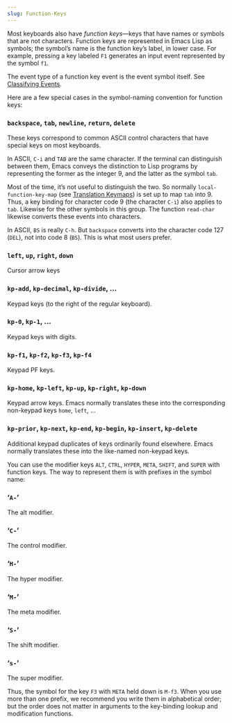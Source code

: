 ```yaml
---
slug: Function-Keys
---
```


Most keyboards also have *function keys*—keys that have names or symbols that are not characters. Function keys are represented in Emacs Lisp as symbols; the symbol’s name is the function key’s label, in lower case. For example, pressing a key labeled `F1` generates an input event represented by the symbol `f1`.

The event type of a function key event is the event symbol itself. See [Classifying Events](/docs/elisp/Classifying-Events).

Here are a few special cases in the symbol-naming convention for function keys:

### `backspace`, `tab`, `newline`, `return`, `delete`

These keys correspond to common ASCII control characters that have special keys on most keyboards.

In ASCII, `C-i` and `TAB` are the same character. If the terminal can distinguish between them, Emacs conveys the distinction to Lisp programs by representing the former as the integer 9, and the latter as the symbol `tab`.

Most of the time, it’s not useful to distinguish the two. So normally `local-function-key-map` (see [Translation Keymaps](/docs/elisp/Translation-Keymaps)) is set up to map `tab` into 9. Thus, a key binding for character code 9 (the character `C-i`) also applies to `tab`. Likewise for the other symbols in this group. The function `read-char` likewise converts these events into characters.

In ASCII, `BS` is really `C-h`. But `backspace` converts into the character code 127 (`DEL`), not into code 8 (`BS`). This is what most users prefer.

### `left`, `up`, `right`, `down`

Cursor arrow keys

### `kp-add`, `kp-decimal`, `kp-divide`, …

Keypad keys (to the right of the regular keyboard).

### `kp-0`, `kp-1`, …

Keypad keys with digits.

### `kp-f1`, `kp-f2`, `kp-f3`, `kp-f4`

Keypad PF keys.

### `kp-home`, `kp-left`, `kp-up`, `kp-right`, `kp-down`

Keypad arrow keys. Emacs normally translates these into the corresponding non-keypad keys `home`, `left`, …

### `kp-prior`, `kp-next`, `kp-end`, `kp-begin`, `kp-insert`, `kp-delete`

Additional keypad duplicates of keys ordinarily found elsewhere. Emacs normally translates these into the like-named non-keypad keys.

You can use the modifier keys `ALT`, `CTRL`, `HYPER`, `META`, `SHIFT`, and `SUPER` with function keys. The way to represent them is with prefixes in the symbol name:

### ‘`A-`’

The alt modifier.

### ‘`C-`’

The control modifier.

### ‘`H-`’

The hyper modifier.

### ‘`M-`’

The meta modifier.

### ‘`S-`’

The shift modifier.

### ‘`s-`’

The super modifier.

Thus, the symbol for the key `F3` with `META` held down is `M-f3`. When you use more than one prefix, we recommend you write them in alphabetical order; but the order does not matter in arguments to the key-binding lookup and modification functions.
